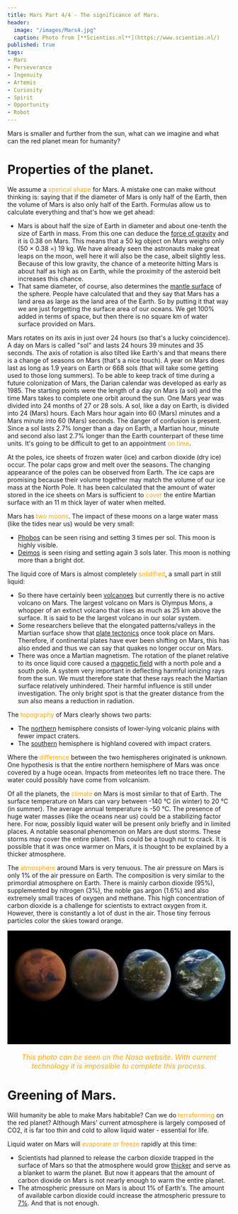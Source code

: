 ```yaml
---
title: Mars Part 4/4 - The significance of Mars.
header:
  image: "/images/Mars4.jpg"
  caption: Photo from [**Scientias.nl**](https://www.scientias.nl/)
published: true
tags:
- Mars
- Perseverance
- Ingenuity
- Artemis
- Curiosity
- Spirit
- Opportunity
- Robot
---
```


Mars is smaller and further from the sun, what can we imagine and what can the red planet mean for humanity?

# Properties of the planet. 

We assume a <span style="color: orange;">sperical shape</span> for Mars. A mistake one can make without thinking is: saying that if the diameter of Mars is only half of the Earth, then the volume of Mars is also only half of the Earth. Formulas allow us to calculate everything and that's how we get ahead:
* Mars is about half the size of Earth in diameter and about one-tenth the size of Earth in mass. From this one can deduce the <u>force of gravity</u> and it is 0.38 on Mars. This means that a 50 kg object on Mars weighs only (50 × 0.38 =) 19 kg. We have already seen the astronauts make great leaps on the moon, well here it will also be the case, albeit slightly less. Because of this low gravity, the chance of a meteorite hitting Mars is about half as high as on Earth, while the proximity of the asteroid belt increases this chance.
* That same diameter, of course, also determines the <u>mantle surface</u> of the sphere. People have calculated that and they say that Mars has a land area as large as the land area of the Earth. So by putting it that way we are just forgetting the surface area of our oceans. We get 100% added in terms of space, but then there is no square km of water surface provided on Mars.
	
Mars rotates on its axis in just over 24 hours (so that's a lucky coincidence). A day on Mars is called "sol" and lasts 24 hours 39 minutes and 35 seconds. The axis of rotation is also tilted like Earth's and that means there is a change of seasons on Mars (that's a nice touch). A year on Mars does last as long as 1.9 years on Earth or 668 sols (that will take some getting used to those long summers). To be able to keep track of time during a future colonization of Mars, the Darian calendar was developed as early as 1985. The starting points were the length of a day on Mars (a sol) and the time Mars takes to complete one orbit around the sun. One Mars year was divided into 24 months of 27 or 28 sols. A sol, like a day on Earth, is divided into 24 (Mars) hours. Each Mars hour again into 60 (Mars) minutes and a Mars minute into 60 (Mars) seconds. The danger of confusion is present. Since a sol lasts 2.7% longer than a day on Earth, a Martian hour, minute and second also last 2.7% longer than the Earth counterpart of these time units. It's going to be difficult to get to an appointment <span style="color: orange;">on time</span>.

At the poles, ice sheets of frozen water (ice) and carbon dioxide (dry ice) occur. The polar caps grow and melt over the seasons. The changing appearance of the poles can be observed from Earth. The ice caps are promising because their volume together may match the volume of our ice mass at the North Pole. It has been calculated that the amount of water stored in the ice sheets on Mars is sufficient to <span style="color: orange;">cover</span> the entire Martian surface with an 11 m thick layer of water when melted. 

Mars has <span style="color: orange;">two moons</span>. The impact of these moons on a large water mass (like the tides near us) would be very small:
* <u>Phobos</u> can be seen rising and setting 3 times per sol. This moon is highly visible. 
* <u>Deimos</u> is seen rising and setting again 3 sols later. This moon is nothing more than a bright dot. 

The liquid core of Mars is almost completely <span style="color: orange;">solidified</span>, a small part in still liquid:
* So there have certainly been <u>volcanoes</u> but currently there is no active volcano on Mars. The largest volcano on Mars is Olympus Mons, a whopper of an extinct volcano that rises as much as 25 km above the surface. It is said to be the largest volcano in our solar system.
* Some researchers believe that the elongated patterns/valleys in the Martian surface show that <u>plate tectonics</u> once took place on Mars. Therefore, if continental plates have ever been shifting on Mars, this has also ended and thus we can say that quakes no longer occur on Mars.
* There was once a Martian magnetism. The rotation of the planet relative to its once liquid core caused a <u>magnetic field</u> with a north pole and a south pole. A system very important in deflecting harmful ionizing rays from the sun. We must therefore state that these rays reach the Martian surface relatively unhindered. Their harmful influence is still under investigation. The only bright spot is that the greater distance from the sun also means a reduction in radiation.

The <span style="color: orange;">topography</span> of Mars clearly shows two parts:
* The <u>northern</u> hemisphere consists of lower-lying volcanic plains with fewer impact craters.
* The <u>southern</u> hemisphere is highland covered with impact craters. 

Where the <span style="color: orange;">difference</span> between the two hemispheres originated is unknown. One hypothesis is that the entire northern hemisphere of Mars was once covered by a huge ocean. Impacts from meteorites left no trace there. The water could possibly have come from volcanism.

Of all the planets, the <span style="color: orange;">climate</span> on Mars is most similar to that of Earth. The surface temperature on Mars can vary between -140 °C (in winter) to 20 °C (in summer). The average annual temperature is -50 °C. The presence of huge water masses (like the oceans near us) could be a stabilizing factor here. For now, possibly liquid water will be present only briefly and in limited places. A notable seasonal phenomenon on Mars are dust storms. These storms may cover the entire planet. This could be a tough nut to crack. It is possible that it was once warmer on Mars, it is thought to be explained by a thicker atmosphere.

The <span style="color: orange;">atmosphere</span> around Mars is very tenuous. The air pressure on Mars is only 1% of the air pressure on Earth. The composition is very similar to the primordial atmosphere on Earth. There is mainly carbon dioxide (95%), supplemented by nitrogen (3%), the noble gas argon (1.6%) and also extremely small traces of oxygen and methane. This high concentration of carbon dioxide is a challenge for scientists to extract oxygen from it. However, there is constantly a lot of dust in the air. Those tiny ferrous particles color the skies toward orange.

<div align="center"><img src="/images/Greening.jpg" alt="" width="" height=""></div>

<p style="text-align: center; font-size: 12pt;"><span style="color: orange;"><i>This photo can be seen on the Nasa website. With current technology it is impossible to complete this process.</i></span></p>

# Greening of Mars.

Will humanity be able to make Mars habitable? Can we do <span style="color: orange;">terraforming</span> on the red planet? Although Mars' current atmosphere is largely composed of CO2, it is far too thin and cold to allow liquid water - essential for life. 

Liquid water on Mars will <span style="color: orange;">evaporate or freeze</span> rapidly at this time:
* Scientists had planned to release the carbon dioxide trapped in the surface of Mars so that the atmosphere would grow <u>thicker</u> and serve as a blanket to warm the planet. But now it appears that the amount of carbon dioxide on Mars is not nearly enough to warm the entire planet.
* The atmospheric pressure on Mars is about 1% of Earth's. The amount of available carbon dioxide could increase the atmospheric pressure to <u>7%</u>. And that is not enough.

